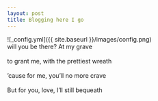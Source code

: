 ```yaml
---
layout: post
title: Blogging here I go 
---
```


![_config.yml]({{ site.baseurl }}/images/config.png)
<br>will you be there? At my grave </br> 
<br>to grant me, with the prettiest wreath </br>
<br> ’cause for me, you’ll no more crave </br>
<br> But for you, love, I’ll still bequeath </br> 

